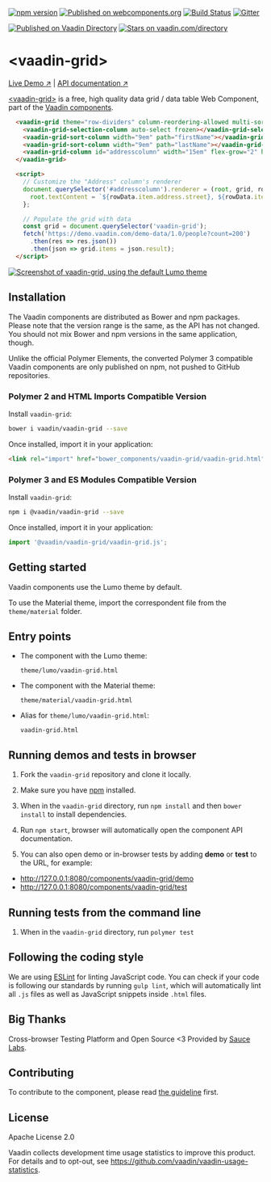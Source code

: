 [![npm version](https://badge.fury.io/js/%40vaadin%2Fvaadin-grid.svg)](https://badge.fury.io/js/%40vaadin%2Fvaadin-grid)
[![Published on webcomponents.org](https://img.shields.io/badge/webcomponents.org-published-blue.svg)](https://www.webcomponents.org/element/vaadin/vaadin-grid)
[![Build Status](https://travis-ci.org/vaadin/vaadin-grid.svg?branch=master)](https://travis-ci.org/vaadin/vaadin-grid)
[![Gitter](https://badges.gitter.im/Join%20Chat.svg)](https://gitter.im/vaadin/web-components?utm_source=badge&utm_medium=badge&utm_campaign=pr-badge)

[![Published on Vaadin  Directory](https://img.shields.io/badge/Vaadin%20Directory-published-00b4f0.svg)](https://vaadin.com/directory/component/vaadinvaadin-grid)
[![Stars on vaadin.com/directory](https://img.shields.io/vaadin-directory/star/vaadinvaadin-grid.svg)](https://vaadin.com/directory/component/vaadinvaadin-grid)

# &lt;vaadin-grid&gt;

[Live Demo ↗](https://vaadin.com/components/vaadin-grid/html-examples)
|
[API documentation ↗](https://vaadin.com/components/vaadin-grid/html-api)

[&lt;vaadin-grid&gt;](https://vaadin.com/components/vaadin-grid) is a free, high quality data grid / data table Web Component, part of the [Vaadin components](https://vaadin.com/components).

<!---
```
<custom-element-demo>
  <template>
    <script src="../webcomponentsjs/webcomponents-lite.js"></script>
    <link rel="import" href="../iron-ajax/iron-ajax.html">
    <link rel="import" href="vaadin-grid.html">
    <link rel="import" href="vaadin-grid-selection-column.html">
    <link rel="import" href="vaadin-grid-sort-column.html">
    <next-code-block></next-code-block>
  </template>
</custom-element-demo>
```
-->
```html
  <vaadin-grid theme="row-dividers" column-reordering-allowed multi-sort>
    <vaadin-grid-selection-column auto-select frozen></vaadin-grid-selection-column>
    <vaadin-grid-sort-column width="9em" path="firstName"></vaadin-grid-sort-column>
    <vaadin-grid-sort-column width="9em" path="lastName"></vaadin-grid-sort-column>
    <vaadin-grid-column id="addresscolumn" width="15em" flex-grow="2" header="Address"></vaadin-grid-column>
  </vaadin-grid>

  <script>
    // Customize the "Address" column's renderer
    document.querySelector('#addresscolumn').renderer = (root, grid, rowData) => {
      root.textContent = `${rowData.item.address.street}, ${rowData.item.address.city}`;
    };

    // Populate the grid with data
    const grid = document.querySelector('vaadin-grid');
    fetch('https://demo.vaadin.com/demo-data/1.0/people?count=200')
      .then(res => res.json())
      .then(json => grid.items = json.result);
  </script>
```

[<img src="https://raw.githubusercontent.com/vaadin/vaadin-grid/master/screenshot.png" alt="Screenshot of vaadin-grid, using the default Lumo theme">](https://vaadin.com/components/vaadin-grid)

## Installation

The Vaadin components are distributed as Bower and npm packages.
Please note that the version range is the same, as the API has not changed.
You should not mix Bower and npm versions in the same application, though.

Unlike the official Polymer Elements, the converted Polymer 3 compatible Vaadin components
are only published on npm, not pushed to GitHub repositories.

### Polymer 2 and HTML Imports Compatible Version

Install `vaadin-grid`:

```sh
bower i vaadin/vaadin-grid --save
```

Once installed, import it in your application:

```html
<link rel="import" href="bower_components/vaadin-grid/vaadin-grid.html">
```
### Polymer 3 and ES Modules Compatible Version

Install `vaadin-grid`:

```sh
npm i @vaadin/vaadin-grid --save
```

Once installed, import it in your application:

```js
import '@vaadin/vaadin-grid/vaadin-grid.js';
```

## Getting started

Vaadin components use the Lumo theme by default.

To use the Material theme, import the correspondent file from the `theme/material` folder.

## Entry points

- The component with the Lumo theme:

  `theme/lumo/vaadin-grid.html`

- The component with the Material theme:

  `theme/material/vaadin-grid.html`

- Alias for `theme/lumo/vaadin-grid.html`:

  `vaadin-grid.html`


## Running demos and tests in browser

1. Fork the `vaadin-grid` repository and clone it locally.

1. Make sure you have [npm](https://www.npmjs.com/) installed.

1. When in the `vaadin-grid` directory, run `npm install` and then `bower install` to install dependencies.

1. Run `npm start`, browser will automatically open the component API documentation.

1. You can also open demo or in-browser tests by adding **demo** or **test** to the URL, for example:

  - http://127.0.0.1:8080/components/vaadin-grid/demo
  - http://127.0.0.1:8080/components/vaadin-grid/test


## Running tests from the command line

1. When in the `vaadin-grid` directory, run `polymer test`


## Following the coding style

We are using [ESLint](http://eslint.org/) for linting JavaScript code. You can check if your code is following our standards by running `gulp lint`, which will automatically lint all `.js` files as well as JavaScript snippets inside `.html` files.


## Big Thanks

Cross-browser Testing Platform and Open Source <3 Provided by [Sauce Labs](https://saucelabs.com).


## Contributing

  To contribute to the component, please read [the guideline](https://github.com/vaadin/vaadin-core/blob/master/CONTRIBUTING.md) first.


## License

Apache License 2.0

Vaadin collects development time usage statistics to improve this product. For details and to opt-out, see https://github.com/vaadin/vaadin-usage-statistics.
